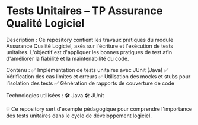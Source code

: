 # Tests Unitaires – TP Assurance Qualité Logiciel
Description :
Ce repository contient les travaux pratiques du module Assurance Qualité Logiciel, axés sur l'écriture et l'exécution de tests unitaires. L'objectif est d'appliquer les bonnes pratiques de test afin d'améliorer la fiabilité et la maintenabilité du code.

Contenu :
✅ Implémentation de tests unitaires avec JUnit (Java) 
✅ Vérification des cas limites et erreurs
✅ Utilisation des mocks et stubs pour l’isolation des tests
✅ Génération de rapports de couverture de code

Technologies utilisées :
🛠️ Java 
🛠️ JUnit 

💡 Ce repository sert d'exemple pédagogique pour comprendre l'importance des tests unitaires dans le cycle de développement logiciel.
